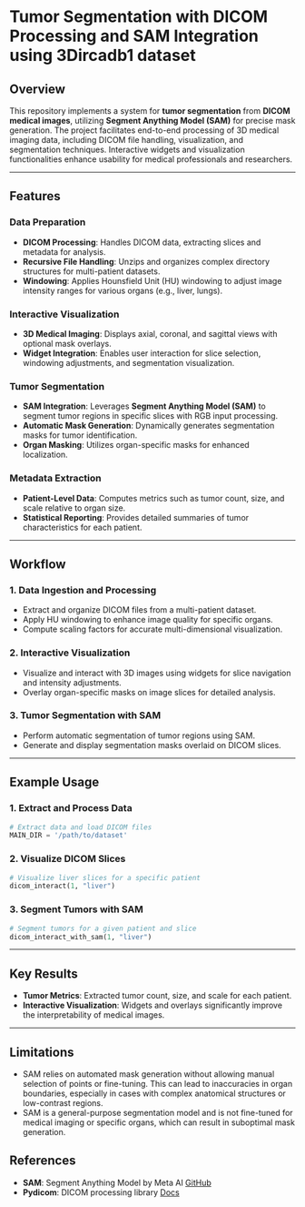 # Tumor Segmentation with DICOM Processing and SAM Integration using 3Dircadb1 dataset

## Overview

This repository implements a system for **tumor segmentation** from **DICOM medical images**, utilizing **Segment Anything Model (SAM)** for precise mask generation. The project facilitates end-to-end processing of 3D medical imaging data, including DICOM file handling, visualization, and segmentation techniques. Interactive widgets and visualization functionalities enhance usability for medical professionals and researchers.

---

## Features

### Data Preparation
- **DICOM Processing**: Handles DICOM data, extracting slices and metadata for analysis.
- **Recursive File Handling**: Unzips and organizes complex directory structures for multi-patient datasets.
- **Windowing**: Applies Hounsfield Unit (HU) windowing to adjust image intensity ranges for various organs (e.g., liver, lungs).

### Interactive Visualization
- **3D Medical Imaging**: Displays axial, coronal, and sagittal views with optional mask overlays.
- **Widget Integration**: Enables user interaction for slice selection, windowing adjustments, and segmentation visualization.

### Tumor Segmentation
- **SAM Integration**: Leverages **Segment Anything Model (SAM)** to segment tumor regions in specific slices with RGB input processing.
- **Automatic Mask Generation**: Dynamically generates segmentation masks for tumor identification.
- **Organ Masking**: Utilizes organ-specific masks for enhanced localization.

### Metadata Extraction
- **Patient-Level Data**: Computes metrics such as tumor count, size, and scale relative to organ size.
- **Statistical Reporting**: Provides detailed summaries of tumor characteristics for each patient.

---

## Workflow

### 1. Data Ingestion and Processing
- Extract and organize DICOM files from a multi-patient dataset.
- Apply HU windowing to enhance image quality for specific organs.
- Compute scaling factors for accurate multi-dimensional visualization.

### 2. Interactive Visualization
- Visualize and interact with 3D images using widgets for slice navigation and intensity adjustments.
- Overlay organ-specific masks on image slices for detailed analysis.

### 3. Tumor Segmentation with SAM
- Perform automatic segmentation of tumor regions using SAM.
- Generate and display segmentation masks overlaid on DICOM slices.

---

## Example Usage

### 1. Extract and Process Data
```python
# Extract data and load DICOM files
MAIN_DIR = '/path/to/dataset'
```

### 2. Visualize DICOM Slices
```python
# Visualize liver slices for a specific patient
dicom_interact(1, "liver")
```

### 3. Segment Tumors with SAM
```python
# Segment tumors for a given patient and slice
dicom_interact_with_sam(1, "liver")
```

---

## Key Results

- **Tumor Metrics**: Extracted tumor count, size, and scale for each patient.
- **Interactive Visualization**: Widgets and overlays significantly improve the interpretability of medical images.

---

## Limitations

- SAM relies on automated mask generation without allowing manual selection of points or fine-tuning. This can lead to inaccuracies in organ boundaries, especially in cases with complex anatomical structures or low-contrast regions.
- SAM is a general-purpose segmentation model and is not fine-tuned for medical imaging or specific organs, which can result in suboptimal mask generation.

## References

- **SAM**: Segment Anything Model by Meta AI [GitHub](https://github.com/facebookresearch/segment-anything)
- **Pydicom**: DICOM processing library [Docs](https://pydicom.github.io/)
